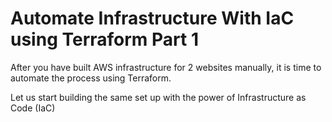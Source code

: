 # Automate Infrastructure With IaC using Terraform Part 1

After you have built AWS infrastructure for 2 websites manually, it is time to automate the process using Terraform.

Let us start building the same set up with the power of Infrastructure as Code (IaC)
